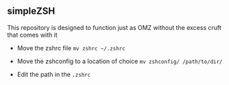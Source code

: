## simpleZSH
This repository is designed to function just as OMZ without the excess cruft that comes with it

- Move the zshrc file
	`mv zshrc ~/.zshrc`

- Move the zshconfig to a location of choice
	`mv zshconfig/ /path/to/dir/`

- Edit the path in the `.zshrc`
